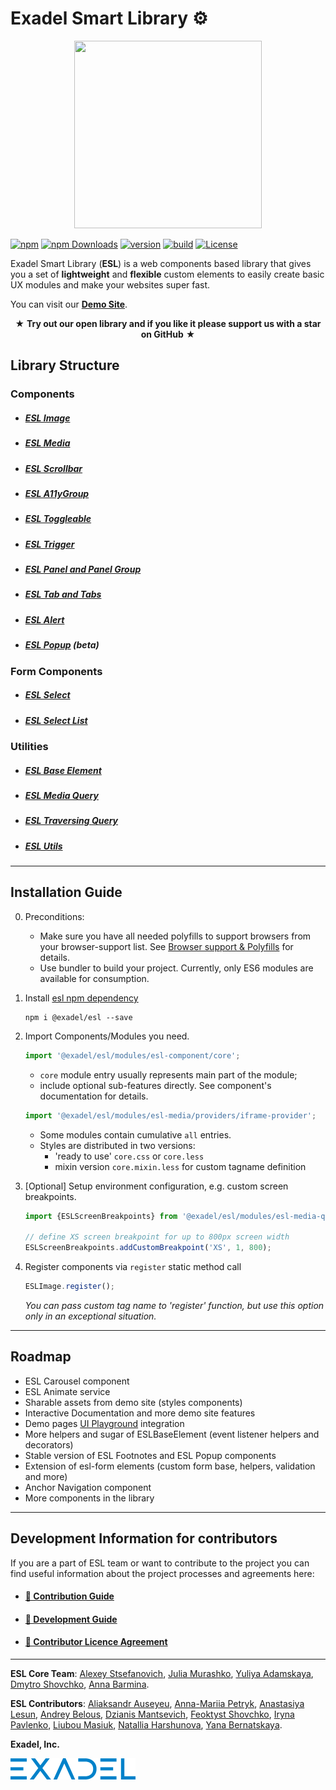 # Exadel Smart Library &#9881;
<p align="center">
  <img width="300" height="300" src="https://github.com/exadel-inc/esl/blob/main/docs/images/logo.png?raw=true">
</p>

[![npm](https://img.shields.io/npm/v/@exadel/esl?style=for-the-badge)](https://www.npmjs.com/package/@exadel/esl)
[![npm Downloads](https://img.shields.io/npm/dt/@exadel/esl.svg?label=npm%20downloads&style=for-the-badge)](https://www.npmjs.com/package/@exadel/esl)
[![version](https://img.shields.io/github/package-json/v/exadel-inc/esl?style=for-the-badge)](https://github.com/exadel-inc/esl/releases/latest)
[![build](https://img.shields.io/github/workflow/status/exadel-inc/esl/validate/main?style=for-the-badge)](https://github.com/exadel-inc/esl/actions/workflows/validate.yml)
[![License](https://img.shields.io/badge/license-MIT-green.svg?style=for-the-badge)](./README.md)

Exadel Smart Library (**ESL**) is a web components based library that gives you a set of **lightweight** and **flexible** custom elements to easily create basic UX modules and make your websites super fast.

You can visit our **[Demo Site](https://esl-ui.com/)**.

<p align="center" >★ <b>Try out our open library and if you like it please support us with a star on GitHub</b> ★</p>

## Library Structure
### Components
- ##### [ESL Image](https://github.com/exadel-inc/esl/blob/HEAD/src/modules/esl-image/README.md)
- ##### [ESL Media](https://github.com/exadel-inc/esl/blob/HEAD/src/modules/esl-media/README.md)
- ##### [ESL Scrollbar](https://github.com/exadel-inc/esl/blob/HEAD/src/modules/esl-scrollbar/README.md)

- ##### [ESL A11yGroup](https://github.com/exadel-inc/esl/blob/HEAD/src/modules/esl-a11y-group/README.md)

- ##### [ESL Toggleable](https://github.com/exadel-inc/esl/blob/HEAD/src/modules/esl-toggleable/README.md)
- ##### [ESL Trigger](https://github.com/exadel-inc/esl/blob/HEAD/src/modules/esl-trigger/README.md)
- ##### [ESL Panel and Panel Group](https://github.com/exadel-inc/esl/blob/HEAD/src/modules/esl-panel/README.md)
- ##### [ESL Tab and Tabs](https://github.com/exadel-inc/esl/blob/HEAD/src/modules/esl-tab/README.md)
- ##### [ESL Alert](https://github.com/exadel-inc/esl/blob/HEAD/src/modules/esl-alert/README.md)
- ##### [ESL Popup](https://github.com/exadel-inc/esl/blob/HEAD/src/modules/esl-popup/README.md) (beta)

### Form Components
- ##### [ESL Select](https://github.com/exadel-inc/esl/blob/HEAD/src/modules/esl-forms/esl-select/README.md)
- ##### [ESL Select List](https://github.com/exadel-inc/esl/blob/HEAD/src/modules/esl-forms/esl-select-list/README.md)

### Utilities
- ##### [ESL Base Element](https://github.com/exadel-inc/esl/blob/HEAD/src/modules/esl-base-element/README.md)
- ##### [ESL Media Query](https://github.com/exadel-inc/esl/blob/HEAD/src/modules/esl-media-query/README.md)
- ##### [ESL Traversing Query](https://github.com/exadel-inc/esl/blob/HEAD/src/modules/esl-traversing-query/README.md)
- ##### [ESL Utils](https://github.com/exadel-inc/esl/blob/HEAD/src/modules/esl-utils/README.md)

---
## Installation Guide
<a name="instalation_guide"></a>

0. Preconditions:
   - Make sure you have all needed polyfills to support browsers from your browser-support list. 
   See [Browser support & Polyfills](https://github.com/exadel-inc/esl/blob/HEAD/docs/BROWSER_SUPPORT.md) for details.
   - Use bundler to build your project. Currently, only ES6 modules are available for consumption.

1. Install [esl npm dependency](https://www.npmjs.com/package/@exadel/esl)
    ```
    npm i @exadel/esl --save
    ```

2. Import Components/Modules you need.

    ```javascript
    import '@exadel/esl/modules/esl-component/core';
    ```
   - `core` module entry usually represents main part of the module;
   - include optional sub-features directly. See component's documentation for details.
    ```javascript
    import '@exadel/esl/modules/esl-media/providers/iframe-provider';
    ```
    - Some modules contain cumulative `all` entries.
    - Styles are distributed in two versions: 
      - 'ready to use' `core.css` or `core.less`
      - mixin version `core.mixin.less` for custom tagname definition

3. [Optional] Setup environment configuration, e.g. custom screen breakpoints.

    ```javascript
    import {ESLScreenBreakpoints} from '@exadel/esl/modules/esl-media-query/core';

    // define XS screen breakpoint for up to 800px screen width
    ESLScreenBreakpoints.addCustomBreakpoint('XS', 1, 800); 
    ```

4.  Register components via `register` static method call
    ```javascript
    ESLImage.register();
    ```
    *You can pass custom tag name to 'register' function, but use this option only in an exceptional situation.*

---
## Roadmap
<a name="roadmap"></a>

- ESL Carousel component
- ESL Animate service
- Sharable assets from demo site (styles components)
- Interactive Documentation and more demo site features
- Demo pages [UI Playground](https://github.com/exadel-inc/ui-playground) integration
- More helpers and sugar of ESLBaseElement (event listener helpers and decorators)
- Stable version of ESL Footnotes and ESL Popup components
- Extension of esl-form elements (custom form base, helpers, validation and more)
- Anchor Navigation component
- More components in the library

<a name="roadmap_end"></a>

---
<a name="contributing"></a>

## Development Information for contributors

If you are a part of ESL team or want to contribute to the project
you can find useful information about the project processes and agreements here:

- #### [🔗 Contribution Guide](https://github.com/exadel-inc/esl/blob/HEAD/CONTRIBUTING.md)

- #### [🔗 Development Guide](https://github.com/exadel-inc/esl/blob/HEAD/docs/DEVELOPMENT.md)

- #### [🔗 Contributor Licence Agreement](https://github.com/exadel-inc/esl/blob/HEAD/CLA.md)

---
<a name="team"></a>

**ESL Core Team**: 
[Alexey Stsefanovich](https://github.com/ala-n), 
[Julia Murashko](https://github.com/julia-murashko), 
[Yuliya Adamskaya](https://github.com/yadamskaya),
[Dmytro Shovchko](https://github.com/dshovchko),
[Anna Barmina](https://github.com/abarmina).

**ESL Contributors**: 
[Aliaksandr Auseyeu](https://github.com/alexanderavseev),
[Anna-Mariia Petryk](https://github.com/Anna-MariiaPetryk),
[Anastasiya Lesun](https://github.com/NastaLeo),
[Andrey Belous](https://github.com/andreybelous),
[Dzianis Mantsevich](https://github.com/dmantsevich), 
[Feoktyst Shovchko](https://github.com/fshovchko), 
[Iryna Pavlenko](https://www.linkedin.com/in/iryna-pavlenko-270930107/),
[Liubou Masiuk](https://github.com/liubou-masiuk), 
[Natallia Harshunova](https://github.com/nattallius), 
[Yana Bernatskaya](https://github.com/YanaBr).

**Exadel, Inc.**

[![](./docs/images/exadel-logo.png)](https://exadel.com)
